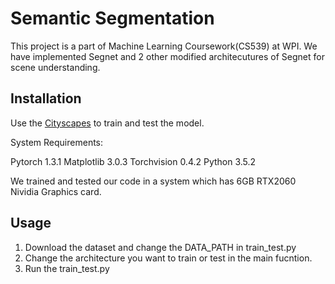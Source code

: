 # Semantic Segmentation

This project is a part of Machine Learning Coursework(CS539) at WPI. We have implemented Segnet and 2 other modified architecutures of Segnet for scene understanding.


## Installation

Use the [Cityscapes](https://www.cityscapes-dataset.com/) to train and test the model.

System Requirements:

Pytorch 1.3.1
Matplotlib 3.0.3
Torchvision 0.4.2
Python 3.5.2

We trained and tested our code in a system which has 6GB RTX2060 Nividia Graphics card. 


## Usage

1) Download the dataset and change the DATA_PATH in train_test.py
2) Change the architecture you want to train or test in the main fucntion.
3) Run the train_test.py
